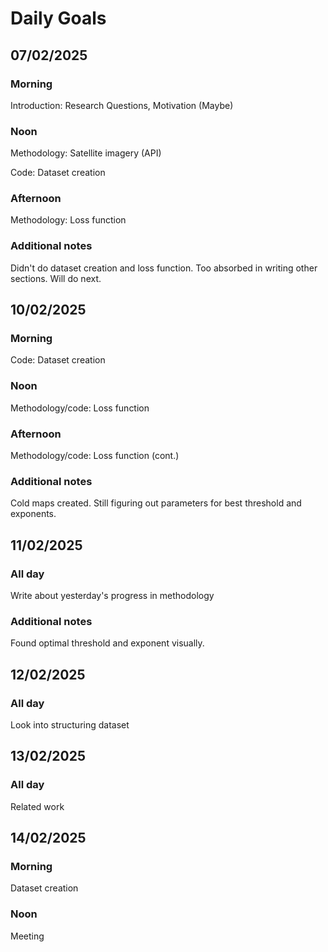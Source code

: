 # Daily Goals


## 07/02/2025
### Morning

Introduction: Research Questions, Motivation (Maybe)

### Noon

Methodology: Satellite imagery (API)

Code: Dataset creation

### Afternoon

Methodology: Loss function

### Additional notes

Didn't do dataset creation and loss function. Too absorbed in writing other sections. Will do next.



## 10/02/2025
### Morning

Code: Dataset creation

### Noon

Methodology/code: Loss function

### Afternoon

Methodology/code: Loss function (cont.)

### Additional notes

Cold maps created. Still figuring out parameters for best threshold and exponents.



## 11/02/2025
### All day

Write about yesterday's progress in methodology

### Additional notes

Found optimal threshold and exponent visually.


## 12/02/2025
### All day

Look into structuring dataset

## 13/02/2025
### All day

Related work

## 14/02/2025
### Morning

Dataset creation

### Noon

Meeting